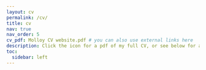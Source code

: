 ```yaml
---
layout: cv
permalink: /cv/
title: cv
nav: true
nav_order: 5
cv_pdf: Molloy CV website.pdf # you can also use external links here
description: Click the icon for a pdf of my full CV, or see below for a quick overview of my background.
toc:
  sidebar: left
---
```

